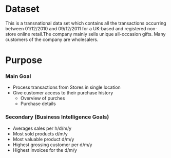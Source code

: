 # Dataset
This is a transnational data set which contains all the transactions occurring between 01/12/2010 and 09/12/2011 for a UK-based and registered non-store online retail.The company mainly sells unique all-occasion gifts. Many customers of the company are wholesalers.

# Purpose
### Main Goal
- Process transactions from Stores in single location
- Give customer access to their purchase history
    - Overview of purches
    - Purchase details

### Secondary (Business Intelligence Goals)
- Averages sales per h/d/m/y
- Most sold products d/m/y
- Most valuable product d/m/y
- Highest grossing customer per d/m/y
- Highest invoices for the d/m/y